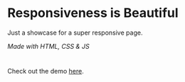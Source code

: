 # Responsiveness is Beautiful
Just a showcase for a super responsive page.

*Made with HTML, CSS & JS*
#
Check out the demo [here](https://tsourdox.github.io/responsiveness-is-beautiful/).
